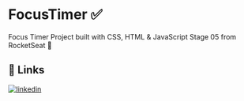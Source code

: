 
# FocusTimer ✅

Focus Timer Project built with CSS, HTML & JavaScript
Stage 05 from RocketSeat 🚀

## 🔗 Links

[![linkedin](https://img.shields.io/badge/linkedin-0A66C2?style=for-the-badge&logo=linkedin&logoColor=white)](https://www.linkedin.com/in/nicolas-kraide-5523b52a9/)


